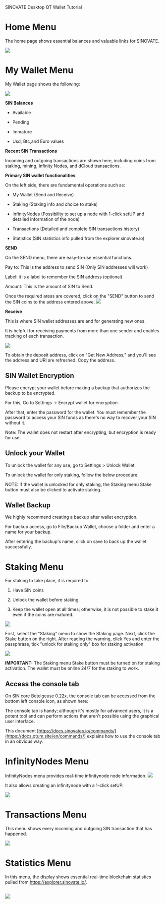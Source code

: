 SINOVATE Desktop QT Wallet Tutorial

  # Home Menu
    

The home page shows essential balances and valuable links for SINOVATE.

![](https://lh3.googleusercontent.com/Peo8tqUY3PYVLXPHWKnUyd5MKE6FHLXtI3-sD83lwCoMKlAG3IUxF0QeiWhXwrtzUPZAYfjLRz8aaPzMsqq_cw_DxmT4iPczq9XHE16L8ptg-b3bZ0YDBfEkv8NHaesH7thtFI6Q)

  

  # My Wallet Menu
    

My Wallet page shows the following:

![](https://lh6.googleusercontent.com/Sdw7b5W4t-pyFkrukBPJ_-GMWDD_OeeVxENQQaRJ4Z2hZB09lLBVftNgPvJaj76eKt1DKAmqRsJ3p2ok1IFm86Vgi5ZXBb7GzMCcyqjDKo597EvPwpnZKu9D0VfNMQzT52jLytnF)

  

**SIN Balances** 

-   Available
    
-   Pending
    
-   Immature
    
-   Usd, Btc,and Euro values

    

  

**Recent SIN Transactions**

Incoming and outgoing transactions are shown here, including coins from staking, mining, Infinity Nodes, and dCloud transactions.

  

**Primary SIN wallet functionalities**

On the left side, there are fundamental operations such as:

-   My Wallet (Send and Receive)
    
-   Staking (Staking info and choice to stake)
    
-   InfinityNodes (Possibility to set up a node with 1-click setUP and detailed information of the node)
    
-   Transactions (Detailed and complete SIN transactions history)
    
-   Statistics (SIN statistics info pulled from the explorer.sinovate.io)
    






 **SEND**

On the SEND menu, there are easy-to-use essential functions. 

Pay to: This is the address to send SIN (Only SIN addresses will work)

Label: it is a label to remember the SIN address (optional)

Amount: This is the amount of SIN to Send.

Once the required areas are covered, click on the "SEND" button to send the SIN coins to the address entered above.
![](https://lh4.googleusercontent.com/cmzZaHryrIfJi4mmgVj7oxl4yqE2u3eITfHtgi5_Bhu3M_FK5_v5YJS-gGQRVLQb3tiCHTsiIqLPmL6d1obRZc6Np5bjYmKqslbVCQGjSAr5ATnjzXw5pts_xaOFIPblNJl9c49I)
  

**Receive**

This is where SIN wallet addresses are and for generating new ones.

It is helpful for receiving payments from more than one sender and enables tracking of each transaction.

![](https://lh5.googleusercontent.com/FUTOutRNgE8F0Njaw2EzFZIHSxIQxF2qWUc4p6NIslAfgXHiI_JD7TwOKpOtL5F-IFfikPcnwfcd_OmREfqdrxlYF0Cmry4Z0b-VIAWL37h3DCRXUXsteDozok0MqI8y7VCvv8Ml)

To obtain the deposit address, click on "Get New Address," and you'll see the address and URI are refreshed. Copy the address.

  

## SIN Wallet Encryption

Please encrypt your wallet before making a backup that authorizes the backup to be encrypted.

For this, Go to Settings -> Encrypt wallet for encryption.

  
  

After that, enter the password for the wallet. You must remember the password to access your SIN funds as there's no way to recover your SIN without it.

  

Note: The wallet does not restart after encrypting, but encryption is ready for use.

## Unlock your Wallet

To unlock the wallet for any use, go to Settings > Unlock Wallet.

To unlock the wallet for only staking, follow the below procedure.

NOTE: If the wallet is unlocked for only staking, the Staking menu Stake button must also be clicked to activate staking.

  

## Wallet Backup

We highly recommend creating a backup after wallet encryption.

  

For backup access, go to File/Backup Wallet, choose a folder and enter a name for your backup.

After entering the backup's name, click on save to back up the wallet successfully.

 

  # Staking Menu
    

For staking to take place, it is required to:

1.  Have SIN coins
    
2.  Unlock the wallet before staking.
    
3.  Keep the wallet open at all times; otherwise, it is not possible to stake it even if the coins are matured.
    
![](https://lh5.googleusercontent.com/Aincl1i2iHTJ-G1mDrFAoxKgNUZzGSBTPnhl8URESQggf2X_x9kTc34E7aYLw1vHFijFU7IbSqj5_l4TzULdBO_4nXEOlqR4jYN8Wkug19TR1UFDnZUDTNx_vNTiJEKH5HVyZHO9)
  

First, select the "Staking" menu to show the Staking page. Next, click the Stake button on the right. After reading the warning, click Yes and enter the passphrase, tick "unlock for staking only" box for staking activation.

 ![](https://lh3.googleusercontent.com/6aDd9-PGH5YpQHOEcELlyOIpqMDGHspSPz4QpWlqvu8kH-MiR_fawnh1S7p4Qp2AzbpGu3RYfZcAGa_CzqJksCSIfcYiGqAefF2UobHFLXfy7rAY3l7UGmLyteS9AbeDr_VxRKuR) 

**IMPORTANT:** The Staking menu Stake button must be turned on for staking activation. The wallet must be online 24/7 for the staking to work.

  
  

## Access the console tab

On SIN core Betelgeuse 0.22x, the console tab can be accessed from the bottom left console icon, as shown here:

  
  

The console tab is handy; although it's mostly for advanced users, it is a potent tool and can perform actions that aren't possible using the graphical user interface.

This document [https://docs.sinovates.io/commands/](https://docs.qtum.site/en/commands/) explains how to use the console tab in an obvious way.

  
  

  # InfinityNodes Menu

  InfinityNodes menu provides real-time infinitynode node information.
  ![](https://lh6.googleusercontent.com/9DpeVqrWXIfPIiKcN-HuYj9bZGsUhZ_Sv2NPyXOPknt93q3Gu6_n6ZsUGrGCxzFzQIXMOW0LdeXHIjrfM350EVIrbeu0EL2hFkT3cH5O1xY577t1x1g4jCVMXpOHMquSY7iyJcg_)
  
  
  It also allows creating an infinitynode with a 1-click setUP.
  
  ![](https://lh5.googleusercontent.com/_L3krValK2eYIk3toMZ18CEZaTpBkPVFyPGmiE_oP33AqsL5pmOOvcrpCcveIVPMPl2B1JqVWoQq_wBYEjkcXgJ-bDp1clOKu9o3xeRo2jfg7wpU5zTDyrnT6E0t9PTYqLsbfdVr)
  
  

  # Transactions Menu

This menu shows every incoming and outgoing SIN transaction that has happened.

![](https://lh6.googleusercontent.com/XVY5rOFL9a3TFhwT7dMgvUl2q4Rf3wOBNl_jbe-1Hibid0-BmWP1w5eKppDmgN3FooOLhlga7ryx-AHvCOaMm5QURsfR9RBMXN6MBnaMyM_bKg3NSuDxw55itYLnMt4E-J8MnUEH)

  

  # Statistics Menu

  In this menu, the display shows essential real-time blockchain statistics pulled from https://explorer.sinovate.io/.

## ![](https://lh5.googleusercontent.com/U2t-KWvSZCNlhcl4v7mr1_OmkUw9NILKNWPQxyP7TpI6YglTG8Cd2HCiHleKTqPFT86fouM8lCHD9av7NEOVSBYfcc9cX1bGpCBR7wVXyTw7Q8KI85srSYxmZbdRcy4axOb8KE4Q)

